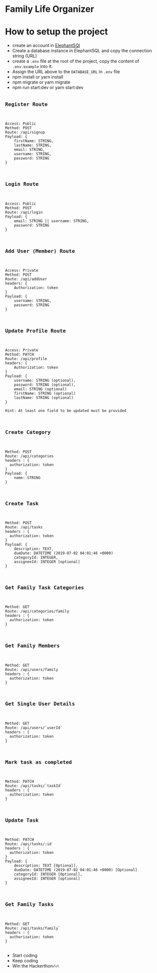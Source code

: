 # Family Life Organizer

# How to setup the project

- create an account in [ElephantSQl](https://customer.elephantsql.com/instance)
- Create a database instance in ElephantSQL and copy the connection string (URL)
- create a `.env` file at the root of the project, copy the content of `.env.example` into it.
- Assign the URL above to the `DATABASE_URL` in `.env` file
- npm install or yarn install
- npm migrate or yarn migrate
- npm run start:dev or yarn start:dev

<pre>
<h3>Register Route </h3>
<code>
Access: Public
Method: POST
Route: /api/signup
Payload: {
    firstName: STRING,
    lastName: STRING,
    email: STRING,
    username: STRING,
    password: STRING
}
</code>
</pre>

<pre>
<h3>Login Route </h3>
<code>
Access: Public
Method: POST
Route: /api/login
Payload: {
    email: STRING || username: STRING,
    password: STRING
}
</code>
</pre>

<pre>
<h3>Add User (Member) Route </h3>
<code>
Access: Private
Method: POST
Route: /api/addUser
headers: {
    Authorization: token
}
Payload: {
    username: STRING,
    password: STRING
}
</code>
</pre>


<pre>
<h3>Update Profile Route </h3>
<code>
Access: Private
Method: PATCH
Route: /api/profile
headers: {
    Authorization: token
}
Payload: {
    username: STRING (optional),
    password: STRING (optional),
    email: STRING (optional)
    firstName: STRING (optional)
    lastName: STRING (optional)
}

Hint: At least one field to be updated must be provided
</code>
</pre>

<pre>
<h3>Create Category </h3>
<code>
Method: POST
Route: /api/categories
headers : {
  authorization: token
}
Payload: {
    name: STRING 
}
</code>
</pre>

<pre>
<h3>Create Task </h3>
<code>
Method: POST
Route: /api/tasks
headers : {
  authorization: token
}
Payload: {
    description: TEXT,
    dueDate: DATETIME (2019-07-02 04:01:46 +0000)
    categoryId: INTEGER,
    assigneeId: INTEGER [optional]
}
</code>
</pre>


<pre>
<h3>Get Family Task Categories </h3>
<code>
Method: GET
Route: /api/categories/family
headers : {
  authorization: token
}
</code>
</pre>

<pre>
<h3>Get Family Members </h3>
<code>
Method: GET
Route: /api/users/family
headers : {
  authorization: token
}
</code>
</pre>

<pre>
<h3>Get Single User Details</h3>
<code>
Method: GET
Route: /api/users/`userId`
headers : {
  authorization: token
}
</code>
</pre>

<pre>
<h3>Mark task as completed</h3>
<code>
Method: PATCH
Route: /api/tasks/`taskId`
headers : {
  authorization: token
}
</code>
</pre>

<pre>
<h3>Update Task </h3>
<code>
Method: PATCH
Route: /api/tasks/:id
headers : {
  authorization: token
}
Payload: {
    description: TEXT [Optional],
    dueDate: DATETIME (2019-07-02 04:01:46 +0000) [Optional]
    categoryId: INTEGER [Optional],
    assigneeId: INTEGER [optional]
}
</code>
</pre>

<pre>
<h3>Get Family Tasks</h3>
<code>
Method: GET
Route: /api/tasks/family`
headers : {
  authorization: token
}
</code>
</pre>
- Start coding
- Keep coding
- Win the Hackerthon🔥🔥

